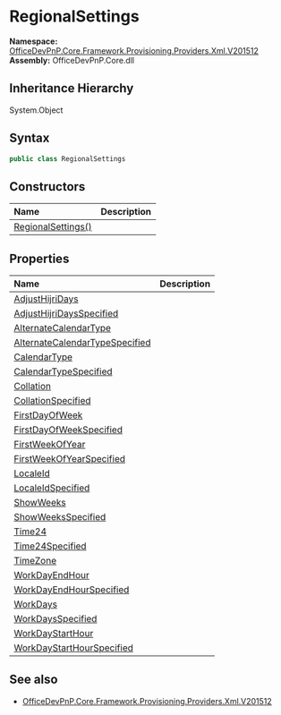 # RegionalSettings
  

**Namespace:** [OfficeDevPnP.Core.Framework.Provisioning.Providers.Xml.V201512](OfficeDevPnP.Core.Framework.Provisioning.Providers.Xml.V201512.md)  
**Assembly:** OfficeDevPnP.Core.dll  
## Inheritance Hierarchy
System.Object  
## Syntax
```C#
public class RegionalSettings
```
## Constructors
|**Name**|**Description**|
|:-----|:-----|
| [RegionalSettings()](OfficeDevPnP.Core.Framework.Provisioning.Providers.Xml.V201512.RegionalSettings.ctor1.md) |  
## Properties
|**Name**|**Description**|
|:-----|:-----|
| [AdjustHijriDays](OfficeDevPnP.Core.Framework.Provisioning.Providers.Xml.V201512.RegionalSettings.AdjustHijriDays.md) | 
| [AdjustHijriDaysSpecified](OfficeDevPnP.Core.Framework.Provisioning.Providers.Xml.V201512.RegionalSettings.AdjustHijriDaysSpecified.md) | 
| [AlternateCalendarType](OfficeDevPnP.Core.Framework.Provisioning.Providers.Xml.V201512.RegionalSettings.AlternateCalendarType.md) | 
| [AlternateCalendarTypeSpecified](OfficeDevPnP.Core.Framework.Provisioning.Providers.Xml.V201512.RegionalSettings.AlternateCalendarTypeSpecified.md) | 
| [CalendarType](OfficeDevPnP.Core.Framework.Provisioning.Providers.Xml.V201512.RegionalSettings.CalendarType.md) | 
| [CalendarTypeSpecified](OfficeDevPnP.Core.Framework.Provisioning.Providers.Xml.V201512.RegionalSettings.CalendarTypeSpecified.md) | 
| [Collation](OfficeDevPnP.Core.Framework.Provisioning.Providers.Xml.V201512.RegionalSettings.Collation.md) | 
| [CollationSpecified](OfficeDevPnP.Core.Framework.Provisioning.Providers.Xml.V201512.RegionalSettings.CollationSpecified.md) | 
| [FirstDayOfWeek](OfficeDevPnP.Core.Framework.Provisioning.Providers.Xml.V201512.RegionalSettings.FirstDayOfWeek.md) | 
| [FirstDayOfWeekSpecified](OfficeDevPnP.Core.Framework.Provisioning.Providers.Xml.V201512.RegionalSettings.FirstDayOfWeekSpecified.md) | 
| [FirstWeekOfYear](OfficeDevPnP.Core.Framework.Provisioning.Providers.Xml.V201512.RegionalSettings.FirstWeekOfYear.md) | 
| [FirstWeekOfYearSpecified](OfficeDevPnP.Core.Framework.Provisioning.Providers.Xml.V201512.RegionalSettings.FirstWeekOfYearSpecified.md) | 
| [LocaleId](OfficeDevPnP.Core.Framework.Provisioning.Providers.Xml.V201512.RegionalSettings.LocaleId.md) | 
| [LocaleIdSpecified](OfficeDevPnP.Core.Framework.Provisioning.Providers.Xml.V201512.RegionalSettings.LocaleIdSpecified.md) | 
| [ShowWeeks](OfficeDevPnP.Core.Framework.Provisioning.Providers.Xml.V201512.RegionalSettings.ShowWeeks.md) | 
| [ShowWeeksSpecified](OfficeDevPnP.Core.Framework.Provisioning.Providers.Xml.V201512.RegionalSettings.ShowWeeksSpecified.md) | 
| [Time24](OfficeDevPnP.Core.Framework.Provisioning.Providers.Xml.V201512.RegionalSettings.Time24.md) | 
| [Time24Specified](OfficeDevPnP.Core.Framework.Provisioning.Providers.Xml.V201512.RegionalSettings.Time24Specified.md) | 
| [TimeZone](OfficeDevPnP.Core.Framework.Provisioning.Providers.Xml.V201512.RegionalSettings.TimeZone.md) | 
| [WorkDayEndHour](OfficeDevPnP.Core.Framework.Provisioning.Providers.Xml.V201512.RegionalSettings.WorkDayEndHour.md) | 
| [WorkDayEndHourSpecified](OfficeDevPnP.Core.Framework.Provisioning.Providers.Xml.V201512.RegionalSettings.WorkDayEndHourSpecified.md) | 
| [WorkDays](OfficeDevPnP.Core.Framework.Provisioning.Providers.Xml.V201512.RegionalSettings.WorkDays.md) | 
| [WorkDaysSpecified](OfficeDevPnP.Core.Framework.Provisioning.Providers.Xml.V201512.RegionalSettings.WorkDaysSpecified.md) | 
| [WorkDayStartHour](OfficeDevPnP.Core.Framework.Provisioning.Providers.Xml.V201512.RegionalSettings.WorkDayStartHour.md) | 
| [WorkDayStartHourSpecified](OfficeDevPnP.Core.Framework.Provisioning.Providers.Xml.V201512.RegionalSettings.WorkDayStartHourSpecified.md) | 
## See also
- [OfficeDevPnP.Core.Framework.Provisioning.Providers.Xml.V201512](OfficeDevPnP.Core.Framework.Provisioning.Providers.Xml.V201512.md)
